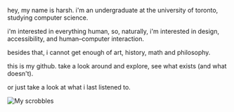 hey, my name is harsh. i'm an undergraduate at the university of toronto, studying computer science.  

i'm interested in everything human, so, naturally, i'm interested in design, accessibility, and human–computer interaction.

besides that, i cannot get enough of art, history, math and philosophy.

this is my github. take a look around and explore, see what exists (and what doesn't).

or just take a look at what i last listened to.

![My scrobbles](https://lastfm-recently-played.vercel.app/api?user=bajwah&bg_color=000000&header_style=compact&count=10&width=1000)
